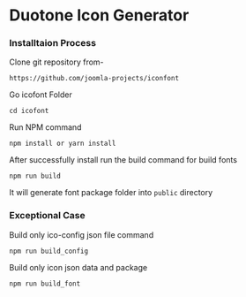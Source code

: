 # Duotone Icon Generator

### Installtaion Process ###

Clone git repository from-
```
https://github.com/joomla-projects/iconfont
```

Go icofont Folder 
```
cd icofont 
```

Run NPM command 

```
npm install or yarn install
```

After successfully install run the build command for build fonts

```
npm run build
```
It will generate font package folder into ```public``` directory

### Exceptional Case 

Build only ico-config json file command

```
npm run build_config
```

Build only icon json data and package 
```
npm run build_font
```
